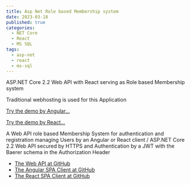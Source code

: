```yaml
---
title: Asp Net Role based Membership system
date: 2023-03-18
published: true
categories:
  - NET Core
  - React
  - MS SQL
tags:
  - asp-net
  - react
  - ms-sql
---
```



ASP.NET Core 2.2 Web API with React serving as Role based Membership system

Traditional webhosting is used for this Application

<a href="https://users.angular.core.persteenolsen.com" target="_blank" title="Membership system">Try the demo by Angular...</a>

<a href="https://users.client.core.persteenolsen.com" target="_blank" title="Membership system">Try the demo by React...</a>

<p>A Web API role based Membership System for authentication and registration managing Users by an Angular or React client / ASP.NET Core 2.2 Web API secured by HTTPS and Authentication by a JWT with the Baerer schema in the Authorization Header</p>

<ul>
<li>
<a href="https://github.com/persteenolsen/web-api-core" target="_blank">The Web API at GitHub</a>
</li>
<li>
<a href="https://github.com/persteenolsen/web-client-angular" target="_blank">The Angular SPA Client at GitHub</a>
</li>
<li>
<a href="https://github.com/persteenolsen/web-client-react" target="_blank">The React SPA Client at GitHub</a>
</li>
</ul>

